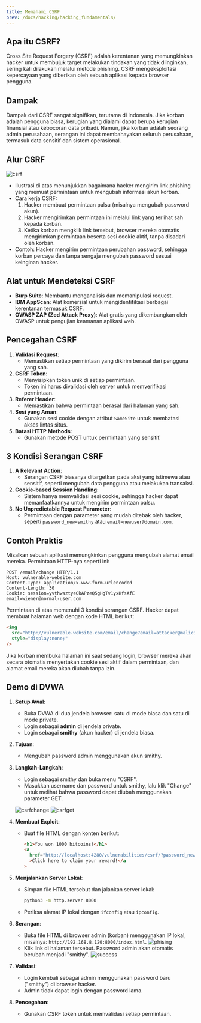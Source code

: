```yaml
---
title: Memahami CSRF
prev: /docs/hacking/hacking_fundamentals/
---
```


## Apa itu CSRF?

Cross Site Request Forgery (CSRF) adalah kerentanan yang memungkinkan hacker untuk membujuk target melakukan tindakan yang tidak diinginkan, sering kali dilakukan melalui metode phishing. CSRF mengeksploitasi kepercayaan yang diberikan oleh sebuah aplikasi kepada browser pengguna.

## Dampak

Dampak dari CSRF sangat signifikan, terutama di Indonesia. Jika korban adalah pengguna biasa, kerugian yang dialami dapat berupa kerugian finansial atau kebocoran data pribadi. Namun, jika korban adalah seorang admin perusahaan, serangan ini dapat membahayakan seluruh perusahaan, termasuk data sensitif dan sistem operasional.

## Alur CSRF

![csrf](/images/csrf.svg)

- Ilustrasi di atas menunjukkan bagaimana hacker mengirim link phishing yang memuat permintaan untuk mengubah informasi akun korban.
- Cara kerja CSRF:
  1. Hacker membuat permintaan palsu (misalnya mengubah password akun).
  2. Hacker mengirimkan permintaan ini melalui link yang terlihat sah kepada korban.
  3. Ketika korban mengklik link tersebut, browser mereka otomatis mengirimkan permintaan beserta sesi cookie aktif, tanpa disadari oleh korban.
- Contoh: Hacker mengirim permintaan perubahan password, sehingga korban percaya dan tanpa sengaja mengubah password sesuai keinginan hacker.

## Alat untuk Mendeteksi CSRF

- **Burp Suite**: Membantu menganalisis dan memanipulasi request.
- **IBM AppScan**: Alat komersial untuk mengidentifikasi berbagai kerentanan termasuk CSRF.
- **OWASP ZAP (Zed Attack Proxy)**: Alat gratis yang dikembangkan oleh OWASP untuk pengujian keamanan aplikasi web.

## Pencegahan CSRF

1. **Validasi Request**:
   - Memastikan setiap permintaan yang dikirim berasal dari pengguna yang sah.
2. **CSRF Token**:
   - Menyisipkan token unik di setiap permintaan.
   - Token ini harus divalidasi oleh server untuk memverifikasi permintaan.
3. **Referer Header**:
   - Memastikan bahwa permintaan berasal dari halaman yang sah.
4. **Sesi yang Aman**:
   - Gunakan sesi cookie dengan atribut `SameSite` untuk membatasi akses lintas situs.
5. **Batasi HTTP Methods**:
   - Gunakan metode POST untuk permintaan yang sensitif.

## 3 Kondisi Serangan CSRF

1. **A Relevant Action**:
   - Serangan CSRF biasanya ditargetkan pada aksi yang istimewa atau sensitif, seperti mengubah data pengguna atau melakukan transaksi.
2. **Cookie-based Session Handling**:
   - Sistem hanya memvalidasi sesi cookie, sehingga hacker dapat memanfaatkannya untuk mengirim permintaan palsu.
3. **No Unpredictable Request Parameter**:
   - Permintaan dengan parameter yang mudah ditebak oleh hacker, seperti `password_new=smithy` atau `email=newuser@domain.com`.

## Contoh Praktis

Misalkan sebuah aplikasi memungkinkan pengguna mengubah alamat email mereka. Permintaan HTTP-nya seperti ini:

```
POST /email/change HTTP/1.1
Host: vulnerable-website.com
Content-Type: application/x-www-form-urlencoded
Content-Length: 30
Cookie: session=yvthwsztyeQkAPzeQ5gHgTv1yxHfsAfE
email=wiener@normal-user.com
```

Permintaan di atas memenuhi 3 kondisi serangan CSRF. Hacker dapat membuat halaman web dengan kode HTML berikut:

```html
<img
  src="http://vulnerable-website.com/email/change?email=attacker@malicious.com"
  style="display:none;"
/>
```

Jika korban membuka halaman ini saat sedang login, browser mereka akan secara otomatis menyertakan cookie sesi aktif dalam permintaan, dan alamat email mereka akan diubah tanpa izin.

## Demo di DVWA

1. **Setup Awal**:

   - Buka DVWA di dua jendela browser: satu di mode biasa dan satu di mode private.
   - Login sebagai **admin** di jendela private.
   - Login sebagai **smithy** (akun hacker) di jendela biasa.

2. **Tujuan**:

   - Mengubah password admin menggunakan akun smithy.

3. **Langkah-Langkah**:

   - Login sebagai smithy dan buka menu "CSRF".
   - Masukkan username dan password untuk smithy, lalu klik "Change" untuk melihat bahwa password dapat diubah menggunakan parameter GET.

   ![csrfchange](/images/csrfchange.png)
   ![csrfget](/images/csrfget.png)

4. **Membuat Exploit**:

   - Buat file HTML dengan konten berikut:
     ```html {filename="index.html"}
     <h1>You won 1000 bitcoins!</h1>
     <a
       href="http://localhost:4280/vulnerabilities/csrf/?password_new=smithy&password_conf=smithy&change=Change"
       >Click here to claim your reward!</a
     >
     ```

5. **Menjalankan Server Lokal**:

   - Simpan file HTML tersebut dan jalankan server lokal:
     ```bash
     python3 -m http.server 8000
     ```
   - Periksa alamat IP lokal dengan `ifconfig` atau `ipconfig`.

6. **Serangan**:

   - Buka file HTML di browser admin (korban) menggunakan IP lokal, misalnya: `http://192.168.8.120:8000/index.html`.
     ![phising](/images/phising.png)
   - Klik link di halaman tersebut. Password admin akan otomatis berubah menjadi "smithy".
     ![success](/images/success.png)

7. **Validasi**:

   - Login kembali sebagai admin menggunakan password baru ("smithy") di browser hacker.
   - Admin tidak dapat login dengan password lama.

8. **Pencegahan**:
   - Gunakan CSRF token untuk memvalidasi setiap permintaan.
